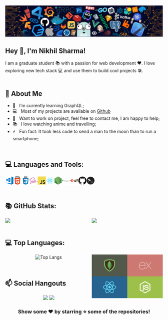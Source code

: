 ![](https://github.com/NikhilSharma03/NikhilSharma03/blob/main/images/banner.png)

## Hey 👋, I'm Nikhil Sharma!

I am a graduate student 📚 with a passion for web development ❤️. I love exploring new tech stack 💻 and use them to build cool projects 🛠️. 
<br/>
<br/>
  
## 🧐 About Me
- 🌱 &nbsp; I’m currently learning GraphQL; 
- 💻 &nbsp; Most of my projects are available on [Github](https://github.com/NikhilSharma03?tab=repositories)
- 💬 &nbsp; Want to work on project, feel free to contact me, I am happy to help;
- 📚 &nbsp; I love watching anime and travelling;  
- ⚡ &nbsp; Fun fact: It took less code to send a man to the moon than to run a smartphone;
<br/>



## 💻 Languages and Tools:
<img align="left" alt="Visual Studio Code" width="26px" src="https://raw.githubusercontent.com/github/explore/80688e429a7d4ef2fca1e82350fe8e3517d3494d/topics/visual-studio-code/visual-studio-code.png" />
<img align="left" alt="HTML5" width="26px" src="https://raw.githubusercontent.com/github/explore/80688e429a7d4ef2fca1e82350fe8e3517d3494d/topics/html/html.png" />
<img align="left" alt="CSS3" width="26px" src="https://raw.githubusercontent.com/github/explore/80688e429a7d4ef2fca1e82350fe8e3517d3494d/topics/css/css.png" />
<img align="left" alt="Sass" width="26px" src="https://raw.githubusercontent.com/github/explore/80688e429a7d4ef2fca1e82350fe8e3517d3494d/topics/sass/sass.png" />
<img align="left" alt="JavaScript" width="26px" src="https://raw.githubusercontent.com/github/explore/80688e429a7d4ef2fca1e82350fe8e3517d3494d/topics/javascript/javascript.png" />
<img align="left" alt="React" width="26px" src="https://raw.githubusercontent.com/github/explore/80688e429a7d4ef2fca1e82350fe8e3517d3494d/topics/react/react.png" />
<img align="left" alt="Node.js" width="26px" src="https://raw.githubusercontent.com/github/explore/80688e429a7d4ef2fca1e82350fe8e3517d3494d/topics/nodejs/nodejs.png" />
<img align="left" alt="MongoDB" width="26px" src="https://raw.githubusercontent.com/github/explore/80688e429a7d4ef2fca1e82350fe8e3517d3494d/topics/mongodb/mongodb.png" />
<img align="left" alt="Git" width="26px" src="https://raw.githubusercontent.com/github/explore/80688e429a7d4ef2fca1e82350fe8e3517d3494d/topics/git/git.png" />
<img align="left" alt="GitHub" width="26px" src="https://raw.githubusercontent.com/github/explore/78df643247d429f6cc873026c0622819ad797942/topics/github/github.png" />
<img align="left" alt="Terminal" width="26px" src="https://raw.githubusercontent.com/github/explore/80688e429a7d4ef2fca1e82350fe8e3517d3494d/topics/terminal/terminal.png"
<br />
<br />
<br />
<br />


## 📚 GitHub Stats:

<img  src="https://github-readme-stats.vercel.app/api?username=nikhilsharma03&show_icons=true&hide_border=true&theme=radical" width="45%" align="right" >

<img  src="https://github-readme-streak-stats.herokuapp.com/?user=nikhilsharma03&theme=radical" width="45%" >
<br />
<br />

## 💻 Top Languages:

<div align="center">

  ![Top Langs](https://github-readme-stats.vercel.app/api/top-langs/?username=NikhilSharma03&show_icons=true&theme=radical)
  <img width="45%" align="right" alt="Mern" src="https://github.com/NikhilSharma03/NikhilSharma03/blob/main/images/mern.png" />
  
</div>

<br/>

## 📫 Social Hangouts

<div align="center">
 
[<img src="https://img.shields.io/badge/linkedin-%230077B5.svg?&style=for-the-badge&logo=linkedin&logoColor=white">](https://www.linkedin.com/in/nikhil-sharma-7538961b2/)
[<img src="https://img.shields.io/badge/Portfolio-%23000000.svg?&style=for-the-badge">](https://nikhilsharma-portfolio.web.app/)

### Show some ❤️ by starring ⭐ some of the repositories!

</div> 

<br/>
